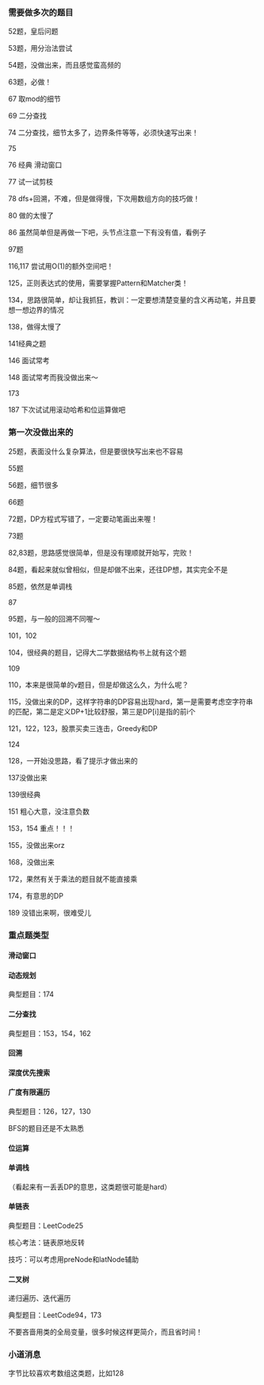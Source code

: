 ### 需要做多次的题目

52题，皇后问题

53题，用分治法尝试

54题，没做出来，而且感觉蛮高频的

63题，必做！

67 取mod的细节

69 二分查找

74 二分查找，细节太多了，边界条件等等，必须快速写出来！

75

76 经典 滑动窗口

77 试一试剪枝

78 dfs+回溯，不难，但是做得慢，下次用数组方向的技巧做！

80 做的太慢了

86 虽然简单但是再做一下吧，头节点注意一下有没有值，看例子

97题

116,117 尝试用O(1)的额外空间吧！

125，正则表达式的使用，需要掌握Pattern和Matcher类！

134，思路很简单，却让我抓狂，教训：一定要想清楚变量的含义再动笔，并且要想一想边界的情况

138，做得太慢了

141经典之题

146 面试常考

148 面试常考而我没做出来～

173

187 下次试试用滚动哈希和位运算做吧

### 第一次没做出来的

25题，表面没什么复杂算法，但是要很快写出来也不容易

55题

56题，细节很多

66题

72题，DP方程式写错了，一定要动笔画出来喔！

73题

82,83题，思路感觉很简单，但是没有理顺就开始写，完败！

84题，看起来就似曾相似，但是却做不出来，还往DP想，其实完全不是

85题，依然是单调栈

87

95题，与一般的回溯不同喔～

101，102

104，很经典的题目，记得大二学数据结构书上就有这个题

109

110，本来是很简单的v题目，但是却做这么久，为什么呢？

115，没做出来的DP，这样字符串的DP容易出现hard，第一是需要考虑空字符串的匹配，第二是定义DP+1比较舒服，第三是DP[i]是指的前i个

121，122，123，股票买卖三连击，Greedy和DP

124

128，一开始没思路，看了提示才做出来的

137没做出来

139很经典

151 粗心大意，没注意负数

153，154 重点！！！

155，没做出来orz

168，没做出来

172，果然有关于乘法的题目就不能直接乘

174，有意思的DP

189 没错出来啊，很难受儿

### 重点题类型

#### 滑动窗口

#### 动态规划

典型题目：174

#### 二分查找

典型题目：153，154，162

#### 回溯

#### 深度优先搜索

#### 广度有限遍历

典型题目：126，127，130

BFS的题目还是不太熟悉

#### 位运算

#### 单调栈

（看起来有一丢丢DP的意思，这类题很可能是hard）

#### 单链表

典型题目：LeetCode25

核心考法：链表原地反转

技巧：可以考虑用preNode和latNode辅助

#### 二叉树

递归遍历、迭代遍历

典型题目：LeetCode94，173

不要吝啬用类的全局变量，很多时候这样更简介，而且省时间！

### 小道消息

字节比较喜欢考数组这类题，比如128